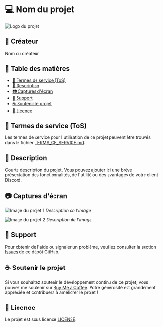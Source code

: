 # :computer: Nom du projet

![Logo du projet](logo.png)

## :bust_in_silhouette: Créateur

Nom du créateur

## :scroll: Table des matières

- [:page_facing_up: Termes de service (ToS)](#termes-de-service-tos)
- [:memo: Description](#description)
- [:camera: Captures d'écran](#captures-décran)
- [:speech_balloon: Support](#support)
- [:coffee: Soutenir le projet](#soutenir-le-projet)
- [:scroll: Licence](#licence)

## :page_facing_up: Termes de service (ToS)

Les termes de service pour l'utilisation de ce projet peuvent être trouvés dans le fichier [TERMS_OF_SERVICE.md](TERMS_OF_SERVICE.md).

## :memo: Description

Courte description du projet. Vous pouvez ajouter ici une brève présentation des fonctionnalités, de l'utilité ou des avantages de votre client Discord.

## :camera: Captures d'écran

![Image du projet 1](screenshot1.png)
*Description de l'image*

![Image du projet 2](screenshot2.png)
*Description de l'image*

## :speech_balloon: Support

Pour obtenir de l'aide ou signaler un problème, veuillez consulter la section [Issues](https://github.com/votre-utilisateur/votre-projet/issues) de ce dépôt GitHub.

## :coffee: Soutenir le projet

Si vous souhaitez soutenir le développement continu de ce projet, vous pouvez me soutenir sur [Buy Me a Coffee](https://www.buymeacoffee.com/votre-utilisateur). Votre générosité est grandement appréciée et contribuera à améliorer le projet !

## :scroll: Licence

Le projet est sous licence [LICENSE](LICENSE).
